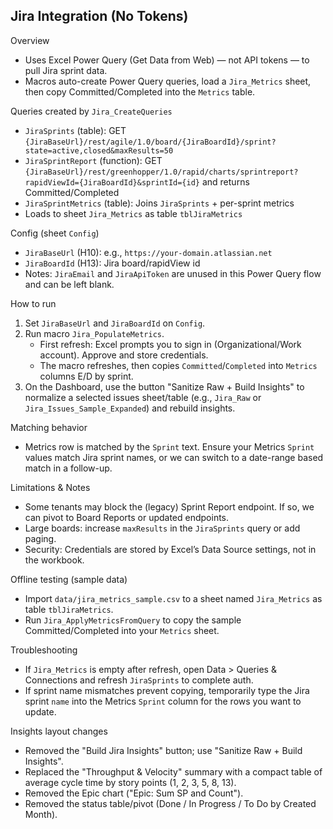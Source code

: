 ## Jira Integration (No Tokens)

Overview
- Uses Excel Power Query (Get Data from Web) — not API tokens — to pull Jira sprint data.
- Macros auto-create Power Query queries, load a `Jira_Metrics` sheet, then copy Committed/Completed into the `Metrics` table.

Queries created by `Jira_CreateQueries`
- `JiraSprints` (table): GET `{JiraBaseUrl}/rest/agile/1.0/board/{JiraBoardId}/sprint?state=active,closed&maxResults=50`
- `JiraSprintReport` (function): GET `{JiraBaseUrl}/rest/greenhopper/1.0/rapid/charts/sprintreport?rapidViewId={JiraBoardId}&sprintId={id}` and returns Committed/Completed
- `JiraSprintMetrics` (table): Joins `JiraSprints` + per-sprint metrics
- Loads to sheet `Jira_Metrics` as table `tblJiraMetrics`

Config (sheet `Config`)
- `JiraBaseUrl` (H10): e.g., `https://your-domain.atlassian.net`
- `JiraBoardId` (H13): Jira board/rapidView id
- Notes: `JiraEmail` and `JiraApiToken` are unused in this Power Query flow and can be left blank.

How to run
1) Set `JiraBaseUrl` and `JiraBoardId` on `Config`.
2) Run macro `Jira_PopulateMetrics`.
   - First refresh: Excel prompts you to sign in (Organizational/Work account). Approve and store credentials.
   - The macro refreshes, then copies `Committed`/`Completed` into `Metrics` columns E/D by sprint.
3) On the Dashboard, use the button "Sanitize Raw + Build Insights" to normalize a selected issues sheet/table (e.g., `Jira_Raw` or `Jira_Issues_Sample_Expanded`) and rebuild insights.

Matching behavior
- Metrics row is matched by the `Sprint` text. Ensure your Metrics `Sprint` values match Jira sprint names, or we can switch to a date-range based match in a follow-up.

Limitations & Notes
- Some tenants may block the (legacy) Sprint Report endpoint. If so, we can pivot to Board Reports or updated endpoints.
- Large boards: increase `maxResults` in the `JiraSprints` query or add paging.
- Security: Credentials are stored by Excel’s Data Source settings, not in the workbook.

Offline testing (sample data)
- Import `data/jira_metrics_sample.csv` to a sheet named `Jira_Metrics` as table `tblJiraMetrics`.
- Run `Jira_ApplyMetricsFromQuery` to copy the sample Committed/Completed into your `Metrics` sheet.

Troubleshooting
- If `Jira_Metrics` is empty after refresh, open Data > Queries & Connections and refresh `JiraSprints` to complete auth.
- If sprint name mismatches prevent copying, temporarily type the Jira sprint `name` into the Metrics `Sprint` column for the rows you want to update.

Insights layout changes
- Removed the "Build Jira Insights" button; use "Sanitize Raw + Build Insights".
- Replaced the "Throughput & Velocity" summary with a compact table of average cycle time by story points (1, 2, 3, 5, 8, 13).
 - Removed the Epic chart ("Epic: Sum SP and Count").
 - Removed the status table/pivot (Done / In Progress / To Do by Created Month).
